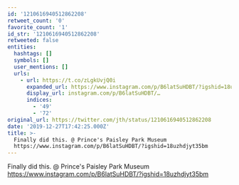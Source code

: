 ```yaml
---
id: '1210616940512862208'
retweet_count: '0'
favorite_count: '1'
id_str: '1210616940512862208'
retweeted: false
entities:
  hashtags: []
  symbols: []
  user_mentions: []
  urls:
    - url: https://t.co/zLgkUvjQ0i
      expanded_url: https://www.instagram.com/p/B6latSuHDBT/?igshid=18uzhdjyt35bm
      display_url: instagram.com/p/B6latSuHDBT/…
      indices:
        - '49'
        - '72'
original_url: https://twitter.com/jth/status/1210616940512862208
date: '2019-12-27T17:42:25.000Z'
title: >-
  Finally did this. @ Prince's Paisley Park Museum
  https://www.instagram.com/p/B6latSuHDBT/?igshid=18uzhdjyt35bm
---
```


Finally did this. @ Prince's Paisley Park Museum https://www.instagram.com/p/B6latSuHDBT/?igshid=18uzhdjyt35bm